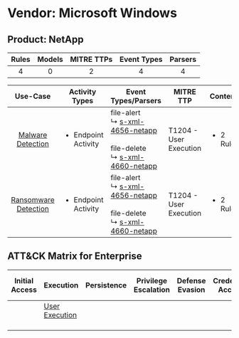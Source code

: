 Vendor: Microsoft Windows
=========================
Product: NetApp
---------------
| Rules | Models | MITRE TTPs | Event Types | Parsers |
|:-----:|:------:|:----------:|:-----------:|:-------:|
|   4   |   0    |     2      |      4      |    4    |

|                              Use-Case                               | Activity Types                      | Event Types/Parsers                                                                                                                                                                   | MITRE TTP                  | Content                   |
|:-------------------------------------------------------------------:| ----------------------------------- | ------------------------------------------------------------------------------------------------------------------------------------------------------------------------------------- | -------------------------- | ------------------------- |
|    [Malware Detection](../UseCases/usecase_malware_detection.md)    | <ul><li>Endpoint Activity</li></ul> |  file-alert<br> ↳ [s-xml-4656-netapp](../Parsers/parserContent_s-xml-4656-netapp.md)<br><br> file-delete<br> ↳ [s-xml-4660-netapp](../Parsers/parserContent_s-xml-4660-netapp.md)<br> | T1204 - User Execution<br> | <ul><li>2 Rules</li></ul> |
| [Ransomware Detection](../UseCases/usecase_ransomware_detection.md) | <ul><li>Endpoint Activity</li></ul> |  file-alert<br> ↳ [s-xml-4656-netapp](../Parsers/parserContent_s-xml-4656-netapp.md)<br><br> file-delete<br> ↳ [s-xml-4660-netapp](../Parsers/parserContent_s-xml-4660-netapp.md)<br> | T1204 - User Execution<br> | <ul><li>2 Rules</li></ul> |

ATT&CK Matrix for Enterprise
----------------------------
| Initial Access | Execution                                                           | Persistence | Privilege Escalation | Defense Evasion | Credential Access | Discovery | Lateral Movement | Collection | Command and Control | Exfiltration | Impact |
| -------------- | ------------------------------------------------------------------- | ----------- | -------------------- | --------------- | ----------------- | --------- | ---------------- | ---------- | ------------------- | ------------ | ------ |
|                | [User Execution](https://attack.mitre.org/techniques/T1204)<br><br> |             |                      |                 |                   |           |                  |            |                     |              |        |